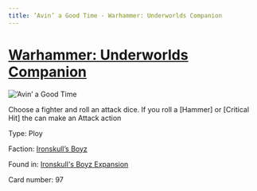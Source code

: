 ```yaml
---
title: ’Avin’ a Good Time - Warhammer: Underworlds Companion
---
```


# [Warhammer: Underworlds Companion](https://guidokessels.github.io/wh-underworlds)

  

![’Avin’ a Good Time](https://warhammerunderworlds.com/wp-content/uploads/sites/6/2017/12/097_ENG-’Avin’-a-Good-Time.png)

Choose a fighter and roll an attack dice. If you roll a [Hammer] or [Critical Hit] the can make an Attack action

Type: Ploy

Faction: [Ironskull’s Boyz](https://guidokessels.github.io/wh-underworlds/factions/ironskulls-boyz)

Found in: [Ironskull's Boyz Expansion](https://guidokessels.github.io/wh-underworlds/locations/ironskulls-boyz-expansion)

Card number: 97
